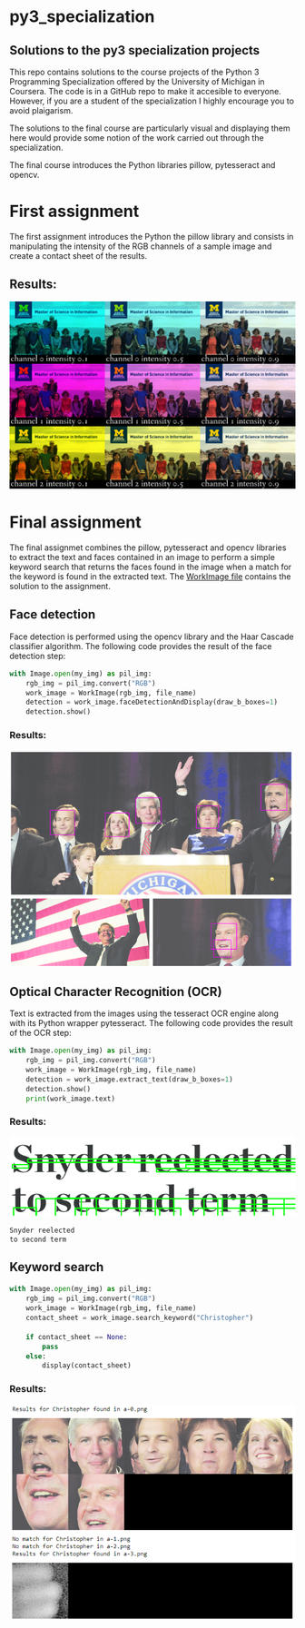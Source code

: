 # py3_specialization

## Solutions to the py3 specialization projects

This repo contains solutions to the course projects of the Python 3 Programming Specialization offered by the University of Michigan in Coursera. The code is in a GitHub repo to make it accesible to everyone. However, if you are a student of the specialization I highly encourage you to avoid plaigarism.

The solutions to the final course are particularly visual and displaying them here would provide some notion of the work carried out through the specialization.

The final course introduces the Python libraries pillow, pytesseract and opencv.

# First assignment

The first assignment introduces the Python the pillow library and consists in manipulating the intensity of the RGB channels of a sample image and create a contact sheet of the results.

## Results:

![assignment_1_resutls](/Course_5_project/assignment_1_result.png)

# Final assignment

The final assignmet combines the pillow, pytesseract and opencv libraries to extract the text and faces contained in an image to perform a simple keyword search that returns the faces found in the image when a match for the keyword is found in the extracted text. The [WorkImage file](/Course_5_project/WorkImage.py) contains the solution to the assignment.

## Face detection

Face detection is performed using the opencv library and the Haar Cascade classifier algorithm. The following code provides the result of the face detection step:

```python  
with Image.open(my_img) as pil_img:
    rgb_img = pil_img.convert("RGB")
    work_image = WorkImage(rgb_img, file_name)
    detection = work_image.faceDetectionAndDisplay(draw_b_boxes=1)
    detection.show()
```
### Results:

![assignment_1_resutls](/Course_5_project/face_detection_result.PNG)

## Optical Character Recognition (OCR)

Text is extracted from the images using the tesseract OCR engine along with its Python wrapper pytesseract. The following code provides the result of the OCR step:

```python
with Image.open(my_img) as pil_img:
    rgb_img = pil_img.convert("RGB")
    work_image = WorkImage(rgb_img, file_name)
    detection = work_image.extract_text(draw_b_boxes=1)
    detection.show()
    print(work_image.text)
```
### Results:
![OCR step result](/Course_5_project/ocr-demo-0.PNG)

```pycon
Snyder reelected
to second term
```

## Keyword search

```python  
with Image.open(my_img) as pil_img:
    rgb_img = pil_img.convert("RGB")
    work_image = WorkImage(rgb_img, file_name)
    contact_sheet = work_image.search_keyword("Christopher")
    
    if contact_sheet == None:
        pass
    else:
        display(contact_sheet)
```
### Results:
![search_keyword_result](/Course_5_project/search_keyword_result.PNG)
